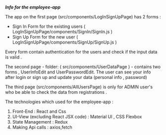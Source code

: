 ***Info for the employee-app***

The app on the first page (src/components/LogInSignUpPage) has 2 forms  :
- Sign In Form for the existing users ( LogInSignUpPage/components/SignIn/SignIn.js )
- Sign Up Form for the new user  ( LogInSignUpPage/components/SignUp/SignUp.js )

Every form contain authentication for the users and check if the input data is valid .

The second page - folder: ( src/components/UserDataPage ) - contains two forms , UserInfoEdit and UserPasswordEdit.
The user can see your info after login or sign up and update your data (personal info , password)

The third page (src/components/AllUsersPage) is only for ADMIN user's who be able to check the data from registrations .





The technologies which used for the employee-app :

1. Front-End : React and Css 
2. UI-View (excluding React JSX code) : Material UI , CSS Flexbox
3. State Management : Redux
4. Making Api calls : axios,fetch
